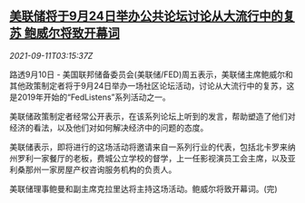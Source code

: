<!--1631331062000-->
[美联储将于9月24日举办公共论坛讨论从大流行中的复苏 鲍威尔将致开幕词](https://cn.reuters.com/article/us-fed-economy-recovery-0911-idCNKBS2G7026)
------

<div><i>2021-09-11T03:15:37Z</i></div><p>路透9月10日 - 美国联邦储备委员会(美联储/FED)周五表示，美联储主席鲍威尔和其他政策制定者将于9月24日举办一场社区论坛活动，讨论从大流行中的复苏，这是2019年开始的“FedListens”系列活动之一。</p><p>美联储政策制定者经常公开表示，在该系列论坛上听到的发言，帮助塑造了他们对经济的看法，以及他们对如何解决经济中的问题的态度。</p><p>美联储表示，即将进行的这场活动将邀请来自一系列行业的代表，包括北卡罗来纳州罗利一家餐厅的老板，费城公立学校的督学，上一任影视演员工会主席，以及亚利桑那州一家房屋产权咨询服务机构的负责人。</p><p>美联储理事鲍曼和副主席克拉里达将主持这场活动。鲍威尔将致开幕词。(完)</p>
